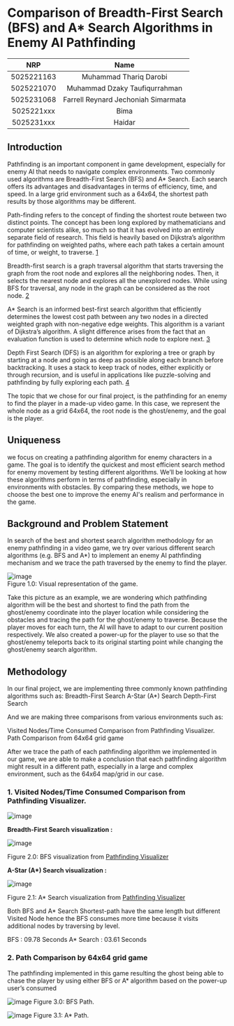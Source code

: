 # Comparison of Breadth-First Search (BFS) and A* Search Algorithms in Enemy AI Pathfinding 

|    NRP     |      Name      |
| :--------: | :------------: |
| 5025221163 | Muhammad Thariq Darobi |
| 5025221070 | Muhammad Dzaky Taufiqurrahman |
| 5025231068 | Farrell Reynard Jechoniah Simarmata |
| 5025221xxx | Bima |
| 5025231xxx | Haidar |


</div>



## Introduction

Pathfinding is an important component in game development, especially for enemy AI that needs to navigate complex environments. Two commonly used algorithms are Breadth-First Search (BFS) and A* Search. Each search offers its advantages and disadvantages in terms of efficiency, time, and speed. In a large grid environment such as a 64x64, the shortest path results by those algorithms may be different.

Path-finding refers to the concept of finding the shortest route between two distinct points. The concept has been long explored by mathematicians and computer scientists alike, so much so that it has evolved into an entirely separate field of research. This field is heavily based on Dijkstra’s algorithm for pathfinding on weighted paths, where each path takes a certain amount of time, or weight, to traverse. [1](https://kgsea.org/wp-content/uploads/2020/07/Raymond-Kim-BFS-DFS-%E2%80%93-Path-Finding-Algorithms.pdf)

Breadth-first search is a graph traversal algorithm that starts traversing the graph from the root node and explores all the neighboring nodes. Then, it selects the nearest node and explores all the unexplored nodes. While using BFS for traversal, any node in the graph can be considered as the root node. [2](https://www.javatpoint.com/breadth-first-search-algorithm) 

A* Search is an informed best-first search algorithm that efficiently determines the lowest cost path between any two nodes in a directed weighted graph with non-negative edge weights. This algorithm is a variant of Dijkstra’s algorithm. A slight difference arises from the fact that an evaluation function is used to determine which node to explore next. [3](https://www.codecademy.com/resources/docs/ai/search-algorithms/a-star-search) 

Depth First Search (DFS) is an algorithm for exploring a tree or graph by starting at a node and going as deep as possible along each branch before backtracking. It uses a stack to keep track of nodes, either explicitly or through recursion, and is useful in applications like puzzle-solving and pathfinding by fully exploring each path. [4](https://www.javatpoint.com/depth-first-search-algorithm)

The topic that we chose for our final project, is the pathfinding for an enemy to find the player in a made-up video game. In this case, we represent the whole node as a grid 64x64, the root node is the ghost/enemy, and the goal is the player.


## Uniqueness

we focus on creating a pathfinding algorithm for enemy characters in a game. The goal is to identify the quickest and most efficient search method for enemy movement by testing different algorithms. We’ll be looking at how these algorithms perform in terms of pathfinding, especially in environments with obstacles. By comparing these methods, we hope to choose the best one to improve the enemy AI's realism and performance in the game.

## Background and Problem Statement


In search of the best and shortest search algorithm methodology for an enemy pathfinding in a video game, we try over various different search algorithms (e.g. BFS and A*) to implement an enemy AI pathfinding mechanism and we trace the path traversed by the enemy to find the player. 

![image](https://github.com/user-attachments/assets/c5c5144b-93a5-426a-b693-d321c9f85a75)  
Figure 1.0: Visual representation of the game.

Take this picture as an example, we are wondering which pathfinding algorithm will be the best and shortest to find the path from the ghost/enemy coordinate into the player location while considering the obstacles and tracing the path for the ghost/enemy to traverse. Because the player moves for each turn, the AI will have to adapt to our current position respectively. We also created a power-up for the player to use so that the ghost/enemy teleports back to its original starting point while changing the ghost/enemy search algorithm.

## Methodology

In our final project, we are implementing three commonly known pathfinding algorithms such as: 
Breadth-First Search
A-Star (A*) Search
Depth-First Search

And we are making three comparisons from various environments such as:

Visited Nodes/Time Consumed Comparison from Pathfinding Visualizer.
Path Comparison from 64x64 grid game

After we trace the path of each pathfinding algorithm we implemented in our game, we are able  to make a conclusion that each pathfinding algorithm might result in a different path, especially in a large and complex environment, such as the 64x64 map/grid in our case.

### 1. Visited Nodes/Time Consumed Comparison from Pathfinding Visualizer.


![image](https://github.com/user-attachments/assets/64a858d5-f2bf-4a2c-80d2-8bb0d707800c)

**Breadth-First Search visualization :**

![image](https://github.com/user-attachments/assets/0989304e-2a49-452b-a61c-c8b4beacc3ed)

Figure 2.0: BFS visualization from [Pathfinding Visualizer](https://clementmihailescu.github.io/Pathfinding-Visualizer/#)



</div>



__A-Star (A*) Search visualization :__

![image](https://github.com/user-attachments/assets/24dbd526-a3d2-4dd3-be66-d5771890f9e9)

Figure 2.1: A* Search visualization from [Pathfinding Visualizer](https://clementmihailescu.github.io/Pathfinding-Visualizer/#)


Both BFS and A* Search Shortest-path have the same length but different Visited Node hence the BFS consumes more time because it visits additional nodes by traversing by level.

BFS		: 09.78 Seconds
A* Search	: 03.61 Seconds


### 2. Path Comparison by  64x64 grid game

The pathfinding implemented in this game resulting the ghost being able to chase the player by  using either BFS or A* algorithm based on the power-up user’s consumed 


![image](https://github.com/user-attachments/assets/f6c1add1-f5e1-431a-a5ad-cd7b552b678b)
  Figure 3.0: BFS Path.



![image](https://github.com/user-attachments/assets/c0a8a42f-8f06-4d5c-b545-54485086f6ba)
  Figure 3.1: A* Path.


